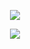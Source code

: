 <p align="center"><img src="https://laravel.com/assets/img/components/logo-laravel.svg"></p>

<p align="center">
<a href=""></a>
<a href="https://packagist.org/packages/laravel/framework"><img src="https://travis-ci.org/marcelsanting/captainprox.svg?branch=master"></a>
</p>
